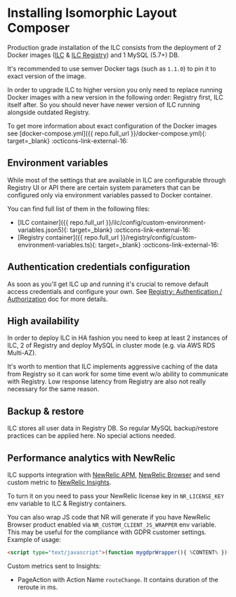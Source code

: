 # Installing Isomorphic Layout Composer

Production grade installation of the ILC consists from the deployment of 2 Docker images 
([ILC](https://hub.docker.com/r/namecheap/ilc) & [ILC Registry](https://hub.docker.com/r/namecheap/ilc_registry)) 
and 1 MySQL (5.7+) DB. 

It's recommended to use semver Docker tags (such as `1.1.0`) to pin it to exact version of the image.

In order to upgrade ILC to higher version you only need to replace running Docker images with a new version 
in the following order: Registry first, ILC itself after. 
So you should never have newer version of ILC running alongside outdated Registry. 

To get more information about exact configuration of the Docker images see [docker-compose.yml]({{ repo.full_url }}/docker-compose.yml){: target=_blank} :octicons-link-external-16:

## Environment variables

While most of the settings that are available in ILC are configurable through Registry UI or API there are certain system
parameters that can be configured only via environment variables passed to Docker container.

You can find full list of them in the following files:

* [ILC container]({{ repo.full_url }}/ilc/config/custom-environment-variables.json5){: target=_blank} :octicons-link-external-16:
* [Registry container]({{ repo.full_url }}/registry/config/custom-environment-variables.ts){: target=_blank} :octicons-link-external-16:

## Authentication credentials configuration

As soon as you'll get ILC up and running it's crucial to remove default access credentials and configure your own.
See [Registry: Authentication / Authorization](./registry.md#authentication-authorization) doc for more details.

## High availability

In order to deploy ILC in HA fashion you need to keep at least 2 instances of ILC, 2 of Registry and deploy MySQL in cluster mode (e.g. via AWS RDS Multi-AZ).

It's worth to mention that ILC implements aggressive caching of the data from Registry so it can work for some time event w/o 
ability to communicate with Registry. Low response latency from Registry are also not really necessary for the same reason.


## Backup & restore

ILC stores all user data in Registry DB. So regular MySQL backup/restore practices can be applied here. 
No special actions needed.

## Performance analytics with NewRelic

ILC supports integration with [NewRelic APM](https://newrelic.com/products/application-monitoring), 
[NewRelic Browser](https://newrelic.com/products/browser-monitoring) and send custom metric to 
[NewRelic Insights](https://newrelic.com/products/insights). 
 
To turn it on you need to pass your NewRelic license key in `NR_LICENSE_KEY` env variable to ILC & Registry containers.

You can also wrap JS code that NR will generate if you have NewRelic Browser product enabled via `NR_CUSTOM_CLIENT_JS_WRAPPER`
env variable. This may be useful for the compliance with GDPR customer settings. Example of usage:
```html
<script type="text/javascript">(function mygdprWrapper(){ %CONTENT% })()</script>`
```

Custom metrics sent to Insights:
* PageAction with Action Name `routeChange`. It contains duration of the reroute in ms.
